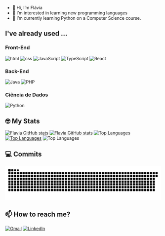 - 👋 Hi, I’m Flávia
- 👀 I’m interested in learning new programming languages
- 🌱 I’m currently learning Python on a Computer Science course. 

## I've already used ...

<div>
  <h3>Front-End</h3>
  <img src="https://img.shields.io/badge/HTML5-E34F26?style=for-the-badge&logo=html5&logoColor=white" alt=html>
  <img src="https://img.shields.io/badge/CSS3-1572B6?style=for-the-badge&logo=css3&logoColor=white" alt=css >
  <img src="https://img.shields.io/badge/JavaScript-F7DF1E?style=for-the-badge&logo=javascript&logoColor=black" alt="JavaScript" height="30px">
  <img src="https://img.shields.io/badge/TypeScript-007ACC?style=for-the-badge&logo=typescript&logoColor=white" alt="TypeScript" height="30px">
    <img src="https://img.shields.io/badge/React-20232A?style=for-the-badge&logo=react&logoColor=61DAFB" alt="React" height="30px">
</div>
<div>
   <h3>Back-End</h3>
   <img src="https://img.shields.io/badge/Java-F80000?style=for-the-badge&logo=coffeescript&logoColor=white" alt="Java" height="30px">
   <img src="https://img.shields.io/badge/Php-7F3788?style=for-the-badge&logo=php&logoColor=white" alt="PHP" height="30px">
</div>
<div>
  <h3>Ciência de Dados</h3>
  <img src="https://img.shields.io/badge/Python-FFD43B?style=for-the-badge&logo=python&logoColor=blue" alt="Python" height="30px">
</div>


## 🤓 My Stats

[![Flavia GitHub stats](https://github-readme-stats.vercel.app/api?username=Flavia-20&theme=github_light)](https://github.com/Flavia-20#gh-light-mode-only)
[![Flavia GitHub stats](https://github-readme-stats.vercel.app/api?username=Flavia-20&theme=github_dark)](https://github.com/Flavia-20#gh-dark-mode-only)
[![Top Languages](https://github-readme-stats.vercel.app/api/top-langs/?username=Flavia-20&layout=compact&langs_count=8&theme=github_light)](https://github.com/Flavia-20#gh-light-mode-only)
[![Top Languages](https://github-readme-stats.vercel.app/api/top-langs/?username=Flavia-20&layout=compact&langs_count=8&theme=github_dark)](https://github.com/Flavia-20#gh-dark-mode-only)
![Top Languages](https://github-readme-streak-stats.herokuapp.com/?user=Flavia-20&theme=onedark)

## 💻 Commits 
![Snake animation](https://raw.githubusercontent.com/Flavia-20/Flavia-20/output/github-contribution-grid-snake-dark.svg)

## 📫 How to reach me? 
[![Gmail](https://img.shields.io/badge/Gmail-EA4335?logo=gmail&logoColor=fff&style=for-the-badge)](flaviamvbispo@gmail.com)
[![LinkedIn](https://img.shields.io/badge/LinkedIn-0A66C2?logo=linkedin&logoColor=fff&style=for-the-badge)](https://www.linkedin.com/in/fl%C3%A1via-monique-bispo-vieira-51b890278/)

